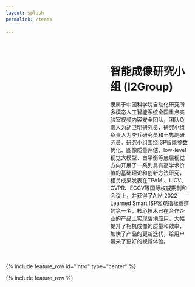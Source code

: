 ```yaml
---
layout: splash
permalink: /teams

---
```


<html lang="en">
<head>
<meta charset="UTF-8">
<meta name="viewport" content="width=device-width, initial-scale=1.0">
<title>轮播图片和文字示例</title>
<style>
    .container {
        display: flex;
        align-items: center;
        justify-content: space-between;
        padding: 20px;
    }
    .slideshow {
        width: 45%; /* 调整轮播图片组件的宽度 */
        height: 500px;
        overflow: hidden;
        position: relative;
    }
    .slideshow img {
        position: absolute;
        top: 50%;
        left: 50%;
        transform: translate(-50%, -50%);
        width: auto;
        height: auto;
        max-width: 100%;
        max-height: 100%;
        opacity: 0;
        transition: opacity 1s ease-in-out;
        object-fit: cover;
    }
    .text-container {
        width: 45%; /* 调整文字内容的宽度 */
    }
</style>
</head>
<body>

<div class="container">
    <div class="slideshow">
        <img src="images\01.jpg" alt="Image 1">
        <img src="images\02.jpg" alt="Image 2">
        <img src="images\03.jpg" alt="Image 3">
        <img src="images\04.jpg" alt="Image 4">
    </div>
    <div class="text-container">
        <h1>智能成像研究小组 (I2Group)</h1>
        <p>隶属于中国科学院自动化研究所多模态人工智能系统全国重点实验室视频内容安全团队，团队负责人为胡卫明研究员，研究小组负责人为李兵研究员和王隽副研究员。研究小组围绕ISP智能参数优化、图像质量评估、low-level视觉大模型、白平衡等底层视觉方向开展了一系列具有高学术价值的基础理论和创新方法研究，相关成果发表在TPAMI、IJCV、CVPR、ECCV等国际权威期刊和会议上，并获得了AIM 2022 Learned Smart ISP客观指标赛道的第一名，核心技术已在合作企业的产品上实现落地应用，大幅提升了相机成像的质量和效率，加快了产品的更新迭代，给用户带来了更好的视觉体验。</p>
    </div>
</div>

<script>
    var images = document.querySelectorAll('.slideshow img');
    var currentImageIndex = 0;

    function showNextImage() {
        images[currentImageIndex].style.opacity = '0';
        currentImageIndex = (currentImageIndex + 1) % images.length;
        images[currentImageIndex].style.opacity = '1';
    }

    setInterval(showNextImage, 2000);
</script>

</body>
</html>

{% include feature_row id="intro" type="center" %}

{% include feature_row %}
